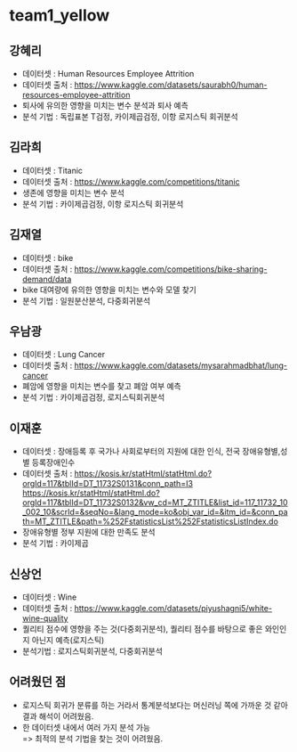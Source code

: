 # team1_yellow


## 강혜리

- 데이터셋 : Human Resources Employee Attrition  
- 데이터셋 출처 : <https://www.kaggle.com/datasets/saurabh0/human-resources-employee-attrition>  
- 퇴사에 유의한 영향을 미치는 변수 분석과 퇴사 예측
- 분석 기법 : 독립표본 T검정, 카이제곱검정, 이항 로지스틱 회귀분석  



## 김라희

- 데이터셋 : Titanic  
- 데이터셋 출처 : <https://www.kaggle.com/competitions/titanic>  
- 생존에 영향을 미치는 변수 분석
- 분석 기법 : 카이제곱검정, 이항 로지스틱 회귀분석  



## 김재열

- 데이터셋 : bike  
- 데이터셋 출처 : <https://www.kaggle.com/competitions/bike-sharing-demand/data>  
- bike 대여량에 유의한 영향을 미치는 변수와 모델 찾기  
- 분석 기법 : 일원분산분석, 다중회귀분석  



## 우남광

- 데이터셋 : Lung Cancer  
- 데이터셋 출처 : <https://www.kaggle.com/datasets/mysarahmadbhat/lung-cancer>  
- 폐암에 영향을 미치는 변수를 찾고 폐암 여부 예측
- 분석 기법 : 카이제곱검정, 로지스틱회귀분석 



## 이재훈

- 데이터셋 : 장애등록 후 국가나 사회로부터의 지원에 대한 인식, 전국 장애유형별,성별 등록장애인수
- 데이터셋 출처 : <https://kosis.kr/statHtml/statHtml.do?orgId=117&tblId=DT_11732S0131&conn_path=I3>  
<https://kosis.kr/statHtml/statHtml.do?orgId=117&tblId=DT_11732S0132&vw_cd=MT_ZTITLE&list_id=117_11732_10_002_10&scrId=&seqNo=&lang_mode=ko&obj_var_id=&itm_id=&conn_path=MT_ZTITLE&path=%252FstatisticsList%252FstatisticsListIndex.do>
- 장애유형별 정부 지원에 대한 만족도 분석
- 분석 기법 : 카이제곱



## 신상언

- 데이터셋 : Wine  
- 데이터셋 출처 : <https://www.kaggle.com/datasets/piyushagni5/white-wine-quality>  
- 퀄리티 점수에 영향을 주는 것(다중회귀분석), 퀄리티 점수를 바탕으로 좋은 와인인지 아닌지 예측(로지스틱) 
- 분석기법 : 로지스틱회귀분석, 다중회귀분석


## 어려웠던 점
- 로지스틱 회귀가 분류를 하는 거라서 통계분석보다는 머신러닝 쪽에 가까운 것 같아 결과 해석이 어려웠음.  
- 한 데이터셋 내에서 여러 가지 분석 가능  
 => 최적의 분석 기법을 찾는 것이 어려웠음.
